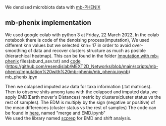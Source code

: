 
We denoised microbiota data with [mb-PHENIX](https://doi.org/10.1101/2022.06.23.497285) 
## mb-phenix implementation

We used google colab with python 3 at Friday, 22 March 2022,
In the colab notebook there is code of the denoising process(imputation), We used different knn values but we  selected knn= 17 in order to avoid over-smoothing of data and recover clusters structure as much as posible (hierarchical heatmap). This can be found in the folder [Imputation with mb-phenix](https://github.com/resendislab/MEXT2D_Networks/tree/main/scripts/mb-phenix/Imputation%20with%20mb-phenix) files(abund_asv.txt) and [code]()
(https://github.com/resendislab/MEXT2D_Networks/blob/main/scripts/mb-phenix/Imputation%20with%20mb-phenix/mb_phenix.ipynb)
mb_phenix.ipyn


Then we colapsed imputed asv data for taxa information (.txt matrices). Then to observe shits among taxa with the colapsed and imputed data 
,we apply EMD(Earth mover's Distances) metric by clusters(cluster status vs the rest of samples). The EDM is multiply by the sign (negative or positive) of the mean differences (cluster status vs the rest of samples) The code can be found in [here](https://github.com/resendislab/MEXT2D_Networks/tree/main/scripts/mb-phenix), named "merge and EMD.ipynb"  
We used the library named [scprep](https://scprep.readthedocs.io/en/stable/reference.html) for EMD and shift analysis. 

